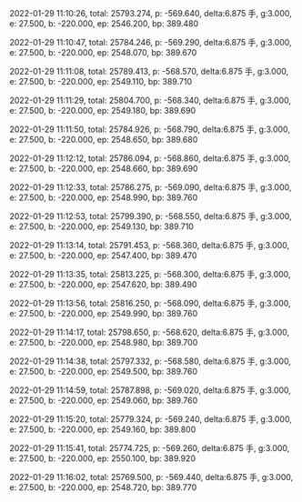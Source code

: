 2022-01-29 11:10:26, total: 25793.274, p: -569.640, delta:6.875 手, g:3.000, e: 27.500, b: -220.000, ep: 2546.200, bp: 389.480

2022-01-29 11:10:47, total: 25784.246, p: -569.290, delta:6.875 手, g:3.000, e: 27.500, b: -220.000, ep: 2548.070, bp: 389.670

2022-01-29 11:11:08, total: 25789.413, p: -568.570, delta:6.875 手, g:3.000, e: 27.500, b: -220.000, ep: 2549.110, bp: 389.710

2022-01-29 11:11:29, total: 25804.700, p: -568.340, delta:6.875 手, g:3.000, e: 27.500, b: -220.000, ep: 2549.180, bp: 389.690

2022-01-29 11:11:50, total: 25784.926, p: -568.790, delta:6.875 手, g:3.000, e: 27.500, b: -220.000, ep: 2548.650, bp: 389.680

2022-01-29 11:12:12, total: 25786.094, p: -568.860, delta:6.875 手, g:3.000, e: 27.500, b: -220.000, ep: 2548.660, bp: 389.690

2022-01-29 11:12:33, total: 25786.275, p: -569.090, delta:6.875 手, g:3.000, e: 27.500, b: -220.000, ep: 2548.990, bp: 389.760

2022-01-29 11:12:53, total: 25799.390, p: -568.550, delta:6.875 手, g:3.000, e: 27.500, b: -220.000, ep: 2549.130, bp: 389.710

2022-01-29 11:13:14, total: 25791.453, p: -568.360, delta:6.875 手, g:3.000, e: 27.500, b: -220.000, ep: 2547.400, bp: 389.470

2022-01-29 11:13:35, total: 25813.225, p: -568.300, delta:6.875 手, g:3.000, e: 27.500, b: -220.000, ep: 2547.620, bp: 389.490

2022-01-29 11:13:56, total: 25816.250, p: -568.090, delta:6.875 手, g:3.000, e: 27.500, b: -220.000, ep: 2549.990, bp: 389.760

2022-01-29 11:14:17, total: 25798.650, p: -568.620, delta:6.875 手, g:3.000, e: 27.500, b: -220.000, ep: 2548.980, bp: 389.700

2022-01-29 11:14:38, total: 25797.332, p: -568.580, delta:6.875 手, g:3.000, e: 27.500, b: -220.000, ep: 2549.500, bp: 389.760

2022-01-29 11:14:59, total: 25787.898, p: -569.020, delta:6.875 手, g:3.000, e: 27.500, b: -220.000, ep: 2549.060, bp: 389.760

2022-01-29 11:15:20, total: 25779.324, p: -569.240, delta:6.875 手, g:3.000, e: 27.500, b: -220.000, ep: 2549.160, bp: 389.800

2022-01-29 11:15:41, total: 25774.725, p: -569.260, delta:6.875 手, g:3.000, e: 27.500, b: -220.000, ep: 2550.100, bp: 389.920

2022-01-29 11:16:02, total: 25769.500, p: -569.440, delta:6.875 手, g:3.000, e: 27.500, b: -220.000, ep: 2548.720, bp: 389.770